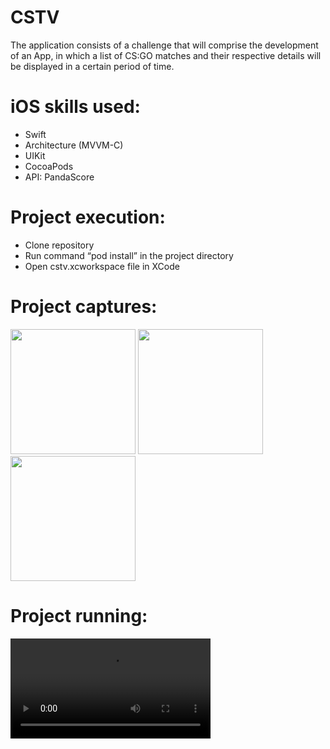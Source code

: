# CSTV
The application consists of a challenge that will comprise the development of an App, in which a list of CS:GO matches and their respective details will be displayed in a certain period of time.

# iOS skills used:
- Swift
- Architecture (MVVM-C)
- UIKit
- CocoaPods
- API: PandaScore

# Project execution:
- Clone repository
- Run command “pod install” in the project directory 
- Open cstv.xcworkspace file in XCode

# Project captures:

<div>
  <img src="https://user-images.githubusercontent.com/73153461/214353498-f9b4a5fc-a540-48a5-a68f-674aba5d01bf.PNG" width=200 />
  <img src="https://user-images.githubusercontent.com/73153461/214353506-eaffadf3-ed83-424c-9d13-bdfbb8b87541.PNG" width=200 />
  <img src="https://user-images.githubusercontent.com/73153461/214353503-0dffb18e-f31b-499a-af27-c4bb12dcc90a.PNG" width=200 />
<div/>

# Project running:

<div>
  <video src="https://user-images.githubusercontent.com/73153461/214353508-fa6e04e8-22cf-4dca-8580-72a92394cf0f.mov" width=320 />
<div/>

